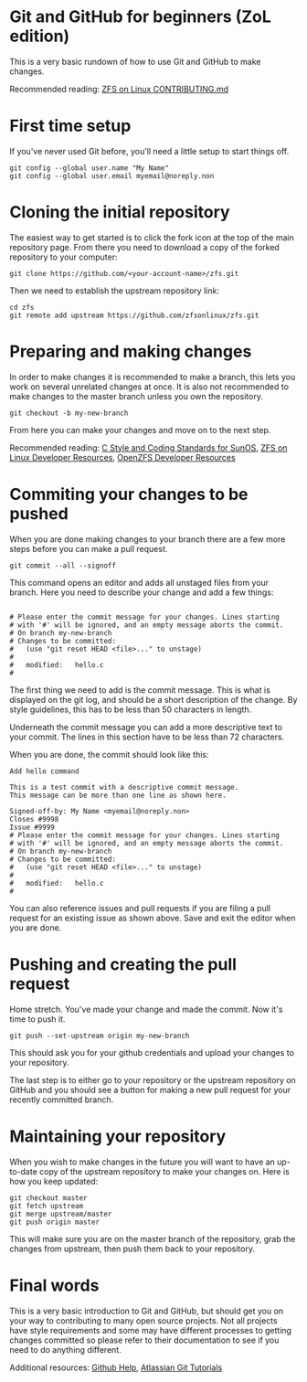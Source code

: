 # Git and GitHub for beginners (ZoL edition)

This is a very basic rundown of how to use Git and GitHub to make changes.

Recommended reading: [ZFS on Linux CONTRIBUTING.md](https://github.com/zfsonlinux/zfs/blob/master/.github/CONTRIBUTING.md)

# First time setup

If you've never used Git before, you'll need a little setup to start things off.

```
git config --global user.name "My Name"
git config --global user.email myemail@noreply.non
```

# Cloning the initial repository

The easiest way to get started is to click the fork icon at the top of the main repository page.  From there you need to download a copy of the forked repository to your computer:

```
git clone https://github.com/<your-account-name>/zfs.git
```

Then we need to establish the upstream repository link:

```
cd zfs
git remote add upstream https://github.com/zfsonlinux/zfs.git
```

# Preparing and making changes

In order to make changes it is recommended to make a branch, this lets you work on several unrelated changes at once.  It is also not recommended to make changes to the master branch unless you own the repository.

```
git checkout -b my-new-branch
```

From here you can make your changes and move on to the next step.

Recommended reading: [C Style and Coding Standards for SunOS](https://www.cis.upenn.edu/~lee/06cse480/data/cstyle.ms.pdf), [ZFS on Linux Developer Resources](https://github.com/zfsonlinux/zfs/wiki/Developer-Resources), [OpenZFS Developer Resources](http://open-zfs.org/wiki/Developer_resources)

# Commiting your changes to be pushed

When you are done making changes to your branch there are a few more steps before you can make a pull request.

```
git commit --all --signoff
```

This command opens an editor and adds all unstaged files from your branch.  Here you need to describe your change and add a few things:

```

# Please enter the commit message for your changes. Lines starting
# with '#' will be ignored, and an empty message aborts the commit.
# On branch my-new-branch
# Changes to be committed:
#   (use "git reset HEAD <file>..." to unstage)
#
#   modified:   hello.c
#
```

The first thing we need to add is the commit message.  This is what is displayed on the git log, and should be a short description of the change.  By style guidelines, this has to be less than 50 characters in length.

Underneath the commit message you can add a more descriptive text to your commit.  The lines in this section have to be less than 72 characters.

When you are done, the commit should look like this:

```
Add hello command

This is a test commit with a descriptive commit message.
This message can be more than one line as shown here.

Signed-off-by: My Name <myemail@noreply.non>
Closes #9998
Issue #9999
# Please enter the commit message for your changes. Lines starting
# with '#' will be ignored, and an empty message aborts the commit.
# On branch my-new-branch
# Changes to be committed:
#   (use "git reset HEAD <file>..." to unstage)
#
#   modified:   hello.c
#
```

You can also reference issues and pull requests if you are filing a pull request for an existing issue as shown above.  Save and exit the editor when you are done.

# Pushing and creating the pull request

Home stretch.  You've made your change and made the commit.  Now it's time to push it.

```
git push --set-upstream origin my-new-branch
```

This should ask you for your github credentials and upload your changes to your repository.

The last step is to either go to your repository or the upstream repository on GitHub and you should see a button for making a new pull request for your recently committed branch.

# Maintaining your repository

When you wish to make changes in the future you will want to have an up-to-date copy of the upstream repository to make your changes on.  Here is how you keep updated:

```
git checkout master
git fetch upstream
git merge upstream/master
git push origin master
```

This will make sure you are on the master branch of the repository, grab the changes from upstream, then push them back to your repository.

# Final words

This is a very basic introduction to Git and GitHub, but should get you on your way to contributing to many open source projects.  Not all projects have style requirements and some may have different processes to getting changes committed so please refer to their documentation to see if you need to do anything different.

Additional resources: [Github Help](https://help.github.com/), [Atlassian Git Tutorials](https://www.atlassian.com/git/tutorials)